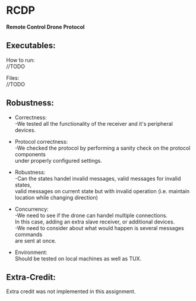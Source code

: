 # RCDP
**Remote Control Drone Protocol**

Executables: <br/>
------------------

How to run: <br/>
//TODO

Files: <br/>
//TODO

Robustness: <br/>
------------------
- Correctness: <br/>
 -We tested all the functionality of the receiver and it's peripheral devices. 

- Protocol correctness: <br/>
 -We checked the protocol by performing a sanity check on the protocol components <br/>
 under properly configured settings. 

- Robustness: <br/>
 -Can the states handel invalid messages, valid messages for invalid states, <br/>
valid messages on current state but with invalid operation (i.e. maintain location while changing direction)  

- Concurrency: <br/>
 -We need to see if the drone can handel multiple connections. <br/>
In this case, adding an extra slave receiver, or additional devices. <br/>
 -We need to consider about what would happen is several messages commands<br/>
 are sent at once. 

- Environment: <br/>
Should be tested on local machines as well as TUX.


Extra-Credit: <br/>
------------------
Extra credit was not implemented in this assignment.


